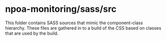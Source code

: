 # npoa-monitoring/sass/src

This folder contains SASS sources that mimic the component-class hierarchy. These files
are gathered in to a build of the CSS based on classes that are used by the build.
